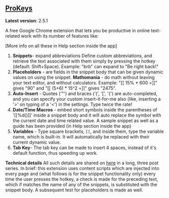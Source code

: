 ## [ProKeys](https://chrome.google.com/webstore/detail/prokeys/ekfnbpgmmeahnnlpjibofkobpdkifapn)
**Latest version**: 2.5.1

A free Google Chrome extension that lets you be productive in online text-related work with its number of features like:

[More info on all these in Help section inside the app]
1. **Snippets**-  expand abbreviations
Define custom abbreviations, and retrieve the text associated with them simply by pressing the hotkey (default: Shift+Space). Example: "brb" can expand to "Be right back!"
2. **Placeholders** - are fields in the snippet body that can be given dynamic values on using the snippet.
**Mathomania** - do math without leaving your text editor, and without calculators. Example: "[[ 15% * 600 =]]" gives "90" and "[[ (5+6) * 15^2 =]]" gives "2475".
3. **Auto-Insert** - Quotes ('"') and braces ('(', '[', '{') are auto-completed, and you can specify your custom insert-it-for-me also (like, inserting a '>' on typing of a '<') in the settings. Type twice the rate!
4. **Date/Time Macros** - embed short symbols inside the parentheses of '[[%d()]]' inside a snippet body and it will auto replace the symbol with the current date and time related value. A sample snippet as well as a guide has been provided (in Help section inside the app)
5. **Variables** - Type square brackets, `[[`, and inside them, type the variable name, which is built-in. It will automatically be replaced with their current dynamic value.
6. **Tab Key**- The tab key can be made to insert 4 spaces, instead of it's default function, thus speeding up work.

**Technical details**
All such details are shared on [here](http://electricweb.org/chrome-extension-tutorial-snippets) in a long, three post series. In brief: this extension uses content scripts which are injected into every page and (what follows is for the snippet functionality only) every time the user presses the hotkey, a check is made for the preceding text, which if matches the name of any of the snippets, is substituted with the snippet body. A subsequent test for placeholders is made as well.
